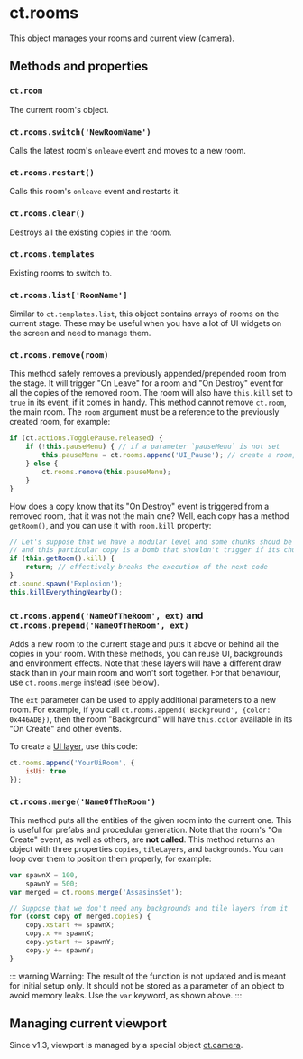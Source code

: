 # ct.rooms

This object manages your rooms and current view (camera).

## Methods and properties

### `ct.room`

The current room's object.

### `ct.rooms.switch('NewRoomName')`

Calls the latest room's `onleave` event and moves to a new room.

### `ct.rooms.restart()`

Calls this room's `onleave` event and restarts it.

### `ct.rooms.clear()`

Destroys all the existing copies in the room.

### `ct.rooms.templates`

Existing rooms to switch to.

### `ct.rooms.list['RoomName']`

Similar to `ct.templates.list`, this object contains arrays of rooms on the current stage. These may be useful when you have a lot of UI widgets on the screen and need to manage them.

### `ct.rooms.remove(room)`

This method safely removes a previously appended/prepended room from the stage. It will trigger "On Leave" for a room and "On Destroy" event for all the copies of the removed room. The room will also have `this.kill` set to `true` in its event, if it comes in handy. This method cannot remove `ct.room`, the main room. The `room` argument must be a reference to the previously created room, for example:

```js Creating a pause menu by using a UI room
if (ct.actions.TogglePause.released) {
    if (!this.pauseMenu) { // if a parameter `pauseMenu` is not set
        this.pauseMenu = ct.rooms.append('UI_Pause'); // create a room, and set it to a parameter `pauseMenu`
    } else {
        ct.rooms.remove(this.pauseMenu);
    }
}
```

How does a copy know that its "On Destroy" event is triggered from a removed room, that it was not the main one? Well, each copy has a method `getRoom()`, and you can use it with `room.kill` property:

```js
// Let's suppose that we have a modular level and some chunks shoud be loaded/unloaded dynamically,
// and this particular copy is a bomb that shouldn't trigger if its chunk is unloaded.
if (this.getRoom().kill) {
    return; // effectively breaks the execution of the next code
}
ct.sound.spawn('Explosion');
this.killEverythingNearby();
```

### `ct.rooms.append('NameOfTheRoom', ext)` and `ct.rooms.prepend('NameOfTheRoom', ext)`

Adds a new room to the current stage and puts it above or behind all the copies in your room. With these methods, you can reuse UI, backgrounds and environment effects. Note that these layers will have a different draw stack than in your main room and won't sort together. For that behaviour, use `ct.rooms.merge` instead (see below).

The `ext` parameter can be used to apply additional parameters to a new room. For example, if you call `ct.rooms.append('Background', {color: 0x446ADB})`, then the room "Background" will have `this.color` available in its "On Create" and other events.

To create a [UI layer](/game-and-ui-coordinates.html), use this code:

```js
ct.rooms.append('YourUiRoom', {
    isUi: true
});
```

### `ct.rooms.merge('NameOfTheRoom')`

This method puts all the entities of the given room into the current one. This is useful for prefabs and procedular generation. Note that the room's "On Create" event, as well as others, are **not called**. This method returns an object with three properties `copies`, `tileLayers`, and `backgrounds`. You can loop over them to position them properly, for example:

```js
var spawnX = 100,
    spawnY = 500;
var merged = ct.rooms.merge('AssasinsSet');

// Suppose that we don't need any backgrounds and tile layers from it
for (const copy of merged.copies) {
    copy.xstart += spawnX;
    copy.x += spawnX;
    copy.ystart += spawnY;
    copy.y += spawnY;
}
```

::: warning Warning:
The result of the function is not updated and is meant for initial setup only. It should not be stored as a parameter of an object to avoid memory leaks. Use the `var` keyword, as shown above.
:::

## Managing current viewport

Since v1.3, viewport is managed by a special object [ct.camera](/ct.camera.html).